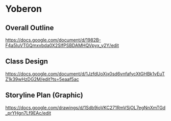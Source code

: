 # Yoberon
## Overall Outline
https://docs.google.com/document/d/1982B-F4a5IuVTGQmxvbda0X2SlfPSBDAMHQVpyx_y2Y/edit
## Class Design
https://docs.google.com/document/d/1JzfdUoXjx0sd6vnfafycXtGHBk1vEuTZ1k39wHzDG2M/edit?ts=5eaaf5ac
## Storyline Plan (Graphic)
https://docs.google.com/drawings/d/1Sdb9ioVKC271RmVSjOL7egNnXmTGd_prYHgn7Lf9EAc/edit
